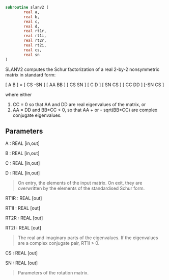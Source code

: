 ```fortran
subroutine slanv2 (
        real a,
        real b,
        real c,
        real d,
        real rt1r,
        real rt1i,
        real rt2r,
        real rt2i,
        real cs,
        real sn
)
```

SLANV2 computes the Schur factorization of a real 2-by-2 nonsymmetric
matrix in standard form:

[ A  B ] = [ CS -SN ] [ AA  BB ] [ CS  SN ]
[ C  D ]   [ SN  CS ] [ CC  DD ] [-SN  CS ]

where either
1) CC = 0 so that AA and DD are real eigenvalues of the matrix, or
2) AA = DD and BB\*CC < 0, so that AA + or - sqrt(BB\*CC) are complex
conjugate eigenvalues.

## Parameters
A : REAL [in,out]

B : REAL [in,out]

C : REAL [in,out]

D : REAL [in,out]
> On entry, the elements of the input matrix.
> On exit, they are overwritten by the elements of the
> standardised Schur form.

RT1R : REAL [out]

RT1I : REAL [out]

RT2R : REAL [out]

RT2I : REAL [out]
> The real and imaginary parts of the eigenvalues. If the
> eigenvalues are a complex conjugate pair, RT1I > 0.

CS : REAL [out]

SN : REAL [out]
> Parameters of the rotation matrix.
